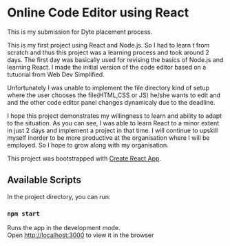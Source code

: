 # Online Code Editor using React

This is my submission for Dyte placement process.

This is my first project using React and Node.js. So I had to learn t from scratch and thus this project was a learning process and took around 2 days. The first day was basically used for revising the basics of Node.js and learning React. I made the initial version of the code editor based on a tutuorial from Web Dev Simplified. 

Unfortunately I was unable to implement the file directory kind of setup where the user chooses the file(HTML,CSS or JS) he/she wants to edit and and the other code editor panel changes dynamicaly due to the deadline.

I hope this project demonstrates my willingness to learn and ability to adapt to the situation. As you can see, I was able to learn React to a  minor extent in just 2 days and implement a project in that time. I will continue to upskill myself inorder to be more productive at the organisation where I will be employed. So I hope to grow along with my organisation.

This project was bootstrapped with [Create React App](https://github.com/facebook/create-react-app).

## Available Scripts

In the project directory, you can run:

### `npm start`

Runs the app in the development mode.<br />
Open [http://localhost:3000](http://localhost:3000) to view it in the browser
